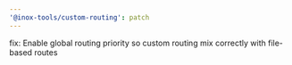 ```yaml
---
'@inox-tools/custom-routing': patch
---
```


fix: Enable global routing priority so custom routing mix correctly with file-based routes
